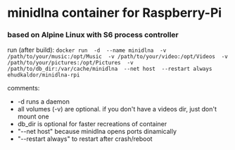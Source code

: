 # minidlna container for Raspberry-Pi

### based on Alpine Linux with S6 process controller

run (after build):
`docker run 
-d 
--name minidlna 
-v /path/to/your/music:/opt/Music 
-v /path/to/your/video:/opt/Videos 
-v /path/to/your/pictures:/opt/Pictures 
-v /path/to/db_dir:/var/cache/minidlna 
--net host 
--restart always 
ehudkaldor/minidlna-rpi`

comments:
* -d runs a daemon
* all volumes (-v) are optional. if you don't have a videos dir, just don't mount one
* db_dir is optional for faster recreations of container
* "--net host" because minidlna opens ports dinamically
* "--restart always" to restart after crash/reboot
